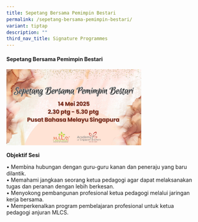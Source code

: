 ```yaml
---
title: Sepetang Bersama Pemimpin Bestari
permalink: /sepetang-bersama-pemimpin-bestari/
variant: tiptap
description: ""
third_nav_title: Signature Programmes
---
```

<h4><strong>Sepetang Bersama Pemimpin Bestari</strong></h4>
<p></p>
<div class="isomer-image-wrapper">
<img style="width: 70%;" height="auto" width="100%" alt="" src="/images/Sepetang_Bersama_Pemimpin_Bestari__2_.jpg">
</div>
<p><strong>Objektif Sesi</strong>
</p>
<p>• Membina hubungan dengan guru-guru kanan dan peneraju yang baru dilantik.
<br>• Memahami jangkaan seorang ketua pedagogi agar dapat melaksanakan tugas
dan peranan dengan lebih berkesan.
<br>• Menyokong pembangunan profesional ketua pedagogi melalui jaringan kerja
bersama.
<br>• Memperkenalkan program pembelajaran profesional untuk ketua pedagogi
anjuran MLCS.</p>
<p></p>
<p></p>